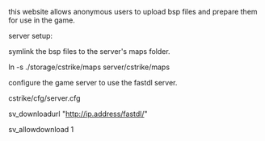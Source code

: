 this website allows anonymous users to upload bsp files and prepare them for use in the game.

server setup:

symlink the bsp files to the server's maps folder.

ln -s ./storage/cstrike/maps server/cstrike/maps

configure the game server to use the fastdl server.

cstrike/cfg/server.cfg

sv_downloadurl "http://ip.address/fastdl/"

sv_allowdownload 1
